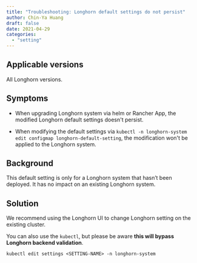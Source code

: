 ```yaml
---
title: "Troubleshooting: Longhorn default settings do not persist"
author: Chin-Ya Huang
draft: false
date: 2021-04-29
categories:
  - "setting"
---
```


## Applicable versions

All Longhorn versions.

## Symptoms

* When upgrading Longhorn system via helm or Rancher App, the modified Longhorn default settings doesn't persist.

* When modifying the default settings via `kubectl -n longhorn-system edit configmap longhorn-default-setting`, the modification won't be applied to the Longhorn system.

## Background

This default setting is only for a Longhorn system that hasn’t been deployed. It has no impact on an existing Longhorn system. 

## Solution

We recommend using the Longhorn UI to change Longhorn setting on the existing cluster.

You can also use the `kubectl`, but please be aware **this will bypass Longhorn backend validation**.
```
kubectl edit settings <SETTING-NAME> -n longhorn-system
```
